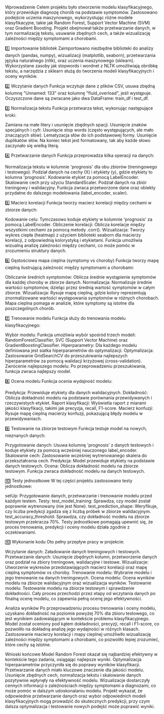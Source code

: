 Wprowadzenie
Celem projektu było stworzenie modelu klasyfikacyjnego, który przewiduje diagnozę chorób na podstawie symptomów. Zastosowano podejście uczenia maszynowego, wykorzystując różne modele klasyfikacyjne, takie jak Random Forest, Support Vector Machine (SVM) oraz Gradient Boosting. Projekt obejmował także przetwarzanie danych, w tym normalizację tekstu, usuwanie zbędnych cech, a także wizualizację zależności między symptomami a chorobami.

1️⃣ Importowanie bibliotek
Zaimportowano niezbędne biblioteki do analizy danych (pandas, numpy), wizualizacji (matplotlib, seaborn), przetwarzania języka naturalnego (nltk), oraz uczenia maszynowego (sklearn). Wykorzystane zasoby jak stopwords i wordnet z NLTK umożliwiają obróbkę tekstu, a narzędzia z sklearn służą do tworzenia modeli klasyfikacyjnych i oceny wyników.

2️⃣ Wczytanie danych
Funkcja wczytuje dane z plików CSV, usuwa zbędną kolumnę "Unnamed: 133" oraz kolumnę "fluid_overload", jeśli występuje. Oczyszczone dane są zwracane jako dwa DataFrame: train_df i test_df.

3️⃣ Normalizacja tekstu
Funkcja przetwarza tekst, wykonując następujące kroki:

Zamiana na małe litery i usunięcie zbędnych spacji.
Usunięcie znaków specjalnych i cyfr.
Usunięcie stop words (często występujących, ale mało znaczących słów).
Lematyzacja słów do ich podstawowej formy.
Usunięcie duplikatów słów.
Na koniec tekst jest formatowany, tak aby każde słowo zaczynało się wielką literą.

4️⃣ Przetwarzanie danych
Funkcja przeprowadza kilka operacji na danych:

Normalizacja tekstu w kolumnie 'prognosis' dla obu zbiorów (treningowego i testowego).
Podział danych na cechy (X) i etykiety (y), gdzie etykiety to kolumna 'prognosis'.
Kodowanie etykiet za pomocą LabelEncoder.
Skalowanie cech przy użyciu StandardScaler.
Podział danych na zbiór treningowy i walidacyjny.
Funkcja zwraca przetworzone dane oraz obiekty przydatne do dalszego modelowania (label_encoder, scaler).

5️⃣ Macierz korelacji
Funkcja tworzy macierz korelacji między cechami w zbiorze danych:

Kodowanie celu: Tymczasowo koduje etykiety w kolumnie 'prognosis' za pomocą LabelEncoder.
Obliczenie korelacji: Oblicza korelacje między wszystkimi cechami za pomocą metody .corr().
Wizualizacja: Tworzy wykres ciepła (heatmap) z użyciem biblioteki seaborn dla macierzy korelacji, z odpowiednią kolorystyką i etykietami.
Funkcja umożliwia wizualną analizę zależności między cechami, co może pomóc w zrozumieniu struktury danych.

6️⃣ Gęstościowa mapa cieplna (symptomy vs choroby)
Funkcja tworzy mapę cieplną ilustrującą zależność między symptomami a chorobami:

Obliczanie średnich symptomów: Oblicza średnie wystąpienie symptomów dla każdej choroby w zbiorze danych.
Normalizacja: Normalizuje średnie wartości symptomów, dzieląc przez średnią wartość symptomów w całym zbiorze.
Wizualizacja: Rysuje mapę cieplną, gdzie kolory reprezentują znormalizowane wartości występowania symptomów w różnych chorobach.
Mapa cieplna pomaga w analizie, które symptomy są istotne dla poszczególnych chorób.

7️⃣ Trenowanie modelu
Funkcja służy do trenowania modelu klasyfikacyjnego:

Wybór modelu: Funkcja umożliwia wybór spośród trzech modeli: RandomForestClassifier, SVC (Support Vector Machine) oraz GradientBoostingClassifier.
Hiperparametry: Dla każdego modelu definiowana jest siatka hiperparametrów do optymalizacji.
Optymalizacja: Zastosowanie GridSearchCV do przeszukiwania najlepszych hiperparametrów za pomocą walidacji krzyżowej (cross-validation).
Zwrócenie najlepszego modelu: Po przeprowadzeniu przeszukiwania, funkcja zwraca najlepszy model.

8️⃣ Ocena modelu
Funkcja ocenia wydajność modelu:

Predykcja: Przewiduje etykiety dla danych walidacyjnych.
Dokładność: Oblicza dokładność modelu na podstawie porównania przewidywanych i rzeczywistych etykiet.
Raport klasyfikacji: Wyświetla raport z miarami jakości klasyfikacji, takimi jak precyzja, recall, F1-score.
Macierz konfuzji: Rysuje mapę cieplną macierzy konfuzji, pokazującą błędy modelu w przewidywaniach.

9️⃣ Testowanie na zbiorze testowym
Funkcja testuje model na nowych, nieznanych danych:

Przygotowanie danych: Usuwa kolumnę 'prognosis' z danych testowych i koduje etykiety za pomocą wcześniej nauczonego label_encoder.
Skalowanie cech: Zastosowanie wcześniej wytrenowanego skalera do przekształcenia cech.
Predykcja: Model przewiduje etykiety na podstawie danych testowych.
Ocena: Oblicza dokładność modelu na zbiorze testowym.
Funkcja zwraca dokładność modelu na danych testowych.

🔟 Testy jednostkowe
W tej części projektu zastosowano testy jednostkowe:

setUp: Przygotowanie danych, przetwarzanie i trenowanie modelu przed każdym testem.
Testy:
test_model_training: Sprawdza, czy model został poprawnie wytrenowany (nie jest None).
test_prediction_shape: Weryfikuje, czy liczba predykcji zgadza się z liczbą próbek w zbiorze walidacyjnym.
test_accuracy_threshold: Sprawdza, czy dokładność modelu na zbiorze testowym przekracza 70%.
Testy jednostkowe pomagają upewnić się, że proces trenowania, predykcji i oceny modelu działa zgodnie z oczekiwaniami.

🔟 Wykonanie kodu
Oto pełny przepływ pracy w projekcie:

Wczytanie danych: Załadowanie danych treningowych i testowych.
Przetwarzanie danych: Usunięcie zbędnych kolumn, przetworzenie danych oraz podział na zbiory treningowe, walidacyjne i testowe.
Wizualizacje: Utworzenie wykresów przedstawiających macierz korelacji oraz mapę cieplną symptomów vs choroby.
Trenowanie modelu: Wybranie modelu i jego trenowanie na danych treningowych.
Ocena modelu: Ocena wyników modelu na zbiorze walidacyjnym oraz wizualizacja wyników.
Testowanie modelu: Testowanie modelu na zbiorze testowym i sprawdzenie dokładności.
Cały proces przechodzi przez etapy od wczytania danych po finalną ocenę modelu, co zapewnia pełną ocenę jego efektywności.

Analiza wyników
Po przeprowadzeniu procesu trenowania i oceny modelu, uzyskano dokładność na poziomie powyżej 70% dla zbioru testowego, co jest wynikiem zadowalającym w kontekście problemu klasyfikacyjnego. Model został oceniony pod kątem dokładności, precyzji, recall i F1-score, co pozwoliło na dokładną analizę jego wydajności w różnych klasach. Zastosowanie macierzy korelacji i mapy cieplnej umożliwiło wizualizację zależności między symptomami a chorobami, co pozwoliło lepiej zrozumieć, które cechy są istotne.

Wnioski końcowe
Model Random Forest okazał się najbardziej efektywny w kontekście tego zadania, osiągając najlepsze wyniki. Optymalizacja hiperparametrów przyczyniła się do poprawy wyników klasyfikacji.
Przetwarzanie danych miało kluczowe znaczenie dla jakości modelu. Usunięcie zbędnych cech, normalizacja tekstu i skalowanie danych pozytywnie wpłynęły na efektywność modelu.
Wizualizacje dostarczyły cennych informacji o zależnościach między symptomami a diagnozami, co może pomóc w dalszym udoskonalaniu modelu.
Projekt wykazał, że odpowiednie przetwarzanie danych oraz wybór odpowiednich modeli klasyfikacyjnych mogą prowadzić do skutecznych predykcji, przy czym dalsza optymalizacja i testowanie nowych podejść może poprawić wyniki.